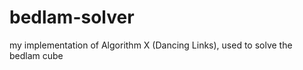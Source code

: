 bedlam-solver
===========

my implementation of Algorithm X (Dancing Links), used to solve the bedlam cube
